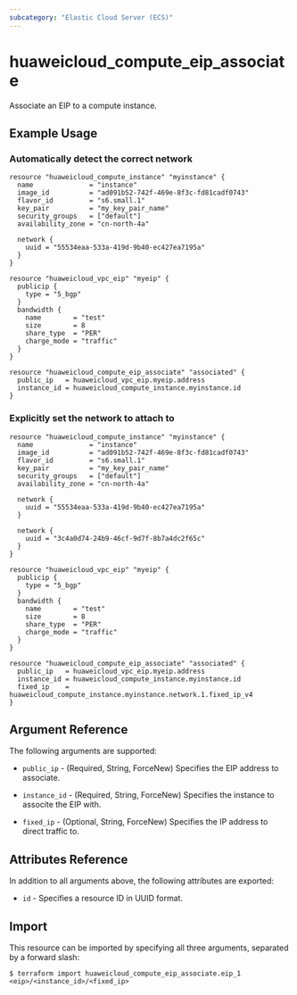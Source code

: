 ```yaml
---
subcategory: "Elastic Cloud Server (ECS)"
---
```


# huaweicloud_compute_eip_associate

Associate an EIP to a compute instance.

## Example Usage

### Automatically detect the correct network

```hcl
resource "huaweicloud_compute_instance" "myinstance" {
  name              = "instance"
  image_id          = "ad091b52-742f-469e-8f3c-fd81cadf0743"
  flavor_id         = "s6.small.1"
  key_pair          = "my_key_pair_name"
  security_groups   = ["default"]
  availability_zone = "cn-north-4a"

  network {
    uuid = "55534eaa-533a-419d-9b40-ec427ea7195a"
  }
}

resource "huaweicloud_vpc_eip" "myeip" {
  publicip {
    type = "5_bgp"
  }
  bandwidth {
    name        = "test"
    size        = 8
    share_type  = "PER"
    charge_mode = "traffic"
  }
}

resource "huaweicloud_compute_eip_associate" "associated" {
  public_ip   = huaweicloud_vpc_eip.myeip.address
  instance_id = huaweicloud_compute_instance.myinstance.id
}
```

### Explicitly set the network to attach to

```hcl
resource "huaweicloud_compute_instance" "myinstance" {
  name              = "instance"
  image_id          = "ad091b52-742f-469e-8f3c-fd81cadf0743"
  flavor_id         = "s6.small.1"
  key_pair          = "my_key_pair_name"
  security_groups   = ["default"]
  availability_zone = "cn-north-4a"

  network {
    uuid = "55534eaa-533a-419d-9b40-ec427ea7195a"
  }

  network {
    uuid = "3c4a0d74-24b9-46cf-9d7f-8b7a4dc2f65c"
  }
}

resource "huaweicloud_vpc_eip" "myeip" {
  publicip {
    type = "5_bgp"
  }
  bandwidth {
    name        = "test"
    size        = 8
    share_type  = "PER"
    charge_mode = "traffic"
  }
}

resource "huaweicloud_compute_eip_associate" "associated" {
  public_ip   = huaweicloud_vpc_eip.myeip.address
  instance_id = huaweicloud_compute_instance.myinstance.id
  fixed_ip    = huaweicloud_compute_instance.myinstance.network.1.fixed_ip_v4
}
```

## Argument Reference

The following arguments are supported:

* `public_ip` - (Required, String, ForceNew) Specifies the EIP address to associate.

* `instance_id` - (Required, String, ForceNew) Specifies the instance to associte the EIP with.

* `fixed_ip` - (Optional, String, ForceNew) Specifies the IP address to direct traffic to.

## Attributes Reference

In addition to all arguments above, the following attributes are exported:

* `id` - Specifies a resource ID in UUID format.


## Import

This resource can be imported by specifying all three arguments, separated
by a forward slash:

```
$ terraform import huaweicloud_compute_eip_associate.eip_1 <eip>/<instance_id>/<fixed_ip>
```
